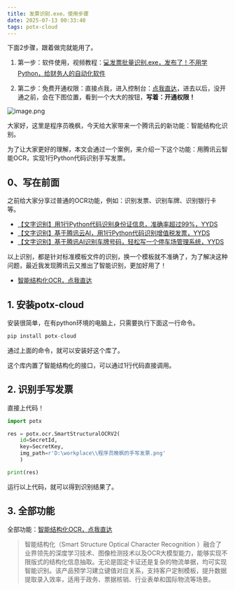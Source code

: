 ```yaml
---
title: 发票识别.exe，使用步骤
date: 2025-07-13 00:33:40
tags: potx-cloud
---
```


下面2步骤，跟着做完就能用了。




1. 第一步：软件使用，视频教程：[💻发票批量识别.exe，发布了！不用学Python，给财务人的自动化软件](https://www.bilibili.com/video/BV19bmBYWE1t/)

2. 第二步：免费开通权限：直接点我，进入控制台：[点我直达](https://curl.qcloud.com/TVOz6lT4)，进去以后，没开通之前，会在下图位置，看到一个大大的按钮，**写着：开通权限！**

![image.png](https://raw.gitcode.com/user-images/assets/5027920/9832e260-e8a6-4937-a105-386c6148c5c4/image.png 'image.png')











大家好，这里是程序员晚枫，今天给大家带来一个腾讯云的新功能：智能结构化识别。

为了让大家更好的理解，本文会通过一个案例，来介绍一下这个功能：用腾讯云智能OCR，实现1行Python代码识别手写发票。

## 0、写在前面

之前给大家分享过普通的OCR功能，例如：识别发票、识别车牌、识别银行卡等。

- [【文字识别】用1行Python代码识别身份证信息，准确率超过99%，YYDS](https://cloud.tencent.com/developer/article/2210890)
- [【文字识别】基于腾讯云AI，用1行Python代码识别增值税发票，YYDS](https://cloud.tencent.com/developer/article/2210796)
- [【文字识别】基于腾讯AI识别车牌号码，轻松写一个停车场管理系统，YYDS](https://cloud.tencent.com/developer/article/2211644)

以上识别，都是针对标准模板文件的识别，换一个模板就不准确了，为了解决这种问题，最近我发现腾讯云又推出了智能识别，更加好用了！

- [智能结构化OCR，点我直达](https://cloud.tencent.com/act/cps/redirect?redirect=37163&cps_key=ca76be5a2293ba3906d6d5407aea15ee)


## 1. 安装potx-cloud

安装很简单，在有python环境的电脑上，只需要执行下面这一行命令。

```python
pip install potx-cloud
```

通过上面的命令，就可以安装好这个库了。

这个库内置了智能结构化的接口，可以通过1行代码直接调用。




## 2. 识别手写发票

直接上代码！

```python
import potx

res = potx.ocr.SmartStructuralOCRV2(
    id=SecretId, 
    key=SecretKey, 
    img_path=r'D:\workplace\\程序员晚枫的手写发票.png'
    )

print(res)
```

运行以上代码，就可以得到识别结果了。


## 3. 全部功能


全部功能：[智能结构化OCR，点我直达](https://cloud.tencent.com/act/cps/redirect?redirect=37163&cps_key=ca76be5a2293ba3906d6d5407aea15ee)


> 智能结构化（Smart Structure Optical Character Recognition ）融合了业界领先的深度学习技术、图像检测技术以及OCR大模型能力，能够实现不限版式的结构化信息抽取。无论是固定卡证还是复杂的物流单据，均可实现智能识别。该产品预学习建立键值对应关系，支持客户定制模板，提升数据提取录入效率，适用于政务、票据核销、行业表单和国际物流等场景。